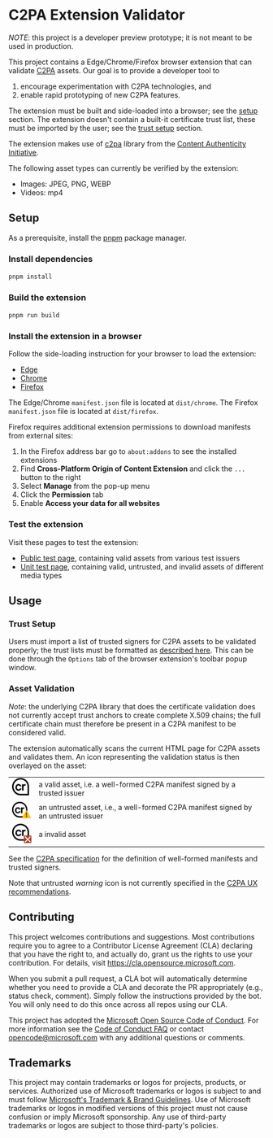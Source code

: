 # C2PA Extension Validator

*NOTE*: this project is a developer preview prototype; it is not meant to be used in production.

This project contains a Edge/Chrome/Firefox browser extension that can validate [C2PA](https://c2pa.org) assets. Our goal is to provide a developer tool to

1. encourage experimentation with C2PA technologies, and
2. enable rapid prototyping of new C2PA features.

The extension must be built and side-loaded into a browser; see the [setup](#setup) section. The extension doesn't contain a built-it certificate trust list, these must be imported by the user; see the [trust setup](#trust-setup) section.  

The extension makes use of [c2pa](https://github.com/contentauth/c2pa-js) library from the [Content Authenticity Initiative](https://github.com/contentauth).

The following asset types can currently be verified by the extension:

* Images: JPEG, PNG, WEBP
* Videos: mp4

## Setup

As a prerequisite, install the [pnpm](https://pnpm.io/installation) package manager.

### Install dependencies

```bash
pnpm install
```

### Build the extension

```bash
pnpm run build
```

### Install the extension in a browser

Follow the side-loading instruction for your browser to load the extension:

* [Edge](https://learn.microsoft.com/en-us/microsoft-edge/extensions-chromium/getting-started/extension-sideloading)  
* [Chrome](https://developer.chrome.com/docs/extensions/mv3/getstarted/development-basics/#load-unpacked)  
* [Firefox](https://extensionworkshop.com/documentation/develop/temporary-installation-in-firefox/)

The Edge/Chrome `manifest.json` file is located at `dist/chrome`. The Firefox `manifest.json` file is located at `dist/firefox`.

Firefox requires additional extension permissions to download manifests from external sites:

  1. In the Firefox address bar go to `about:addons` to see the installed extensions
  2. Find **Cross-Platform Origin of Content Extension** and click the `...` button to the right
  3. Select **Manage** from the pop-up menu
  4. Click the **Permission** tab
  5. Enable **Access your data for all websites**

### Test the extension

Visit these pages to test the extension:

* [Public test page](./test/public-tests.html), containing valid assets from various test issuers
* [Unit test page](./test/unit-tests.html), containing valid, untrusted, and invalid assets of different media types

## Usage

### Trust Setup

Users must import a list of trusted signers for C2PA assets to be validated properly; the trust lists must be formatted as [described here](https://github.com/christianpaquin/c2pa-explorations/blob/main/trust-lists/trust-lists.md). This can be done through the `Options` tab of the browser extension's toolbar popup window.

### Asset Validation

*Note*: the underlying C2PA library that does the certificate validation does not currently accept trust anchors to create complete X.509 chains; the full certificate chain must therefore be present in a C2PA manifest to be considered valid.

The extension automatically scans the current HTML page for C2PA assets and validates them. An icon representing the validation status is then overlayed on the asset:

|                                                                  |                                                                                     |
|------------------------------------------------------------------|-------------------------------------------------------------------------------------|
| <img src="./public/icons/cr.svg" alt="valid icon" width="50">    |a valid asset, i.e. a well-formed C2PA manifest signed by a trusted issuer           |
| <img src="./public/icons/cr!.svg" alt="warning icon" width="50"> | an untrusted asset, i.e., a well-formed C2PA manifest signed by an untrusted issuer |
| <img src="./public/icons/crx.svg" alt="invalid icon" width="50"> | a invalid asset                                                                     |

See the [C2PA specification](https://c2pa.org/specifications/specifications/2.0/specs/C2PA_Specification.html#_statements_by_a_validator) for the definition of well-formed manifests and trusted signers.

Note that untrusted *warning* icon is not currently specified in the [C2PA UX recommendations](https://c2pa.org/specifications/specifications/1.4/ux/UX_Recommendations.html).

## Contributing

This project welcomes contributions and suggestions.  Most contributions require you to agree to a
Contributor License Agreement (CLA) declaring that you have the right to, and actually do, grant us
the rights to use your contribution. For details, visit <https://cla.opensource.microsoft.com>.

When you submit a pull request, a CLA bot will automatically determine whether you need to provide
a CLA and decorate the PR appropriately (e.g., status check, comment). Simply follow the instructions
provided by the bot. You will only need to do this once across all repos using our CLA.

This project has adopted the [Microsoft Open Source Code of Conduct](https://opensource.microsoft.com/codeofconduct/).
For more information see the [Code of Conduct FAQ](https://opensource.microsoft.com/codeofconduct/faq/) or
contact [opencode@microsoft.com](mailto:opencode@microsoft.com) with any additional questions or comments.

## Trademarks

This project may contain trademarks or logos for projects, products, or services. Authorized use of Microsoft
trademarks or logos is subject to and must follow
[Microsoft's Trademark & Brand Guidelines](https://www.microsoft.com/en-us/legal/intellectualproperty/trademarks/usage/general).
Use of Microsoft trademarks or logos in modified versions of this project must not cause confusion or imply Microsoft sponsorship.
Any use of third-party trademarks or logos are subject to those third-party's policies.
